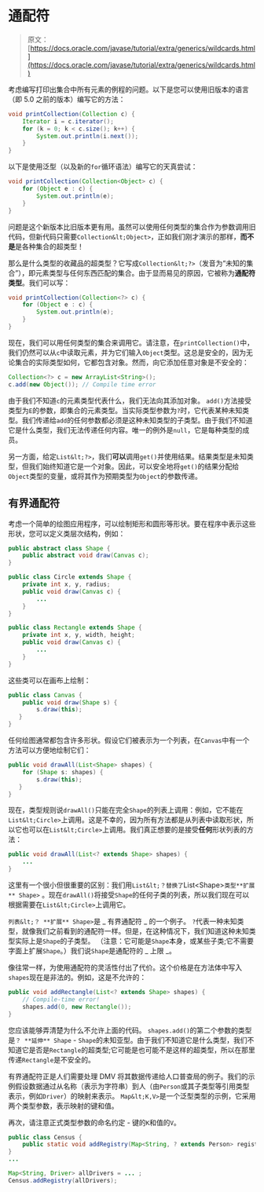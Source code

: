 # 通配符

> 原文： [https://docs.oracle.com/javase/tutorial/extra/generics/wildcards.html](https://docs.oracle.com/javase/tutorial/extra/generics/wildcards.html)

考虑编写打印出集合中所有元素的例程的问题。以下是您可以使用旧版本的语言（即 5.0 之前的版本）编写它的方法：

```java
void printCollection(Collection c) {
    Iterator i = c.iterator();
    for (k = 0; k < c.size(); k++) {
        System.out.println(i.next());
    }
}

```

以下是使用泛型（以及新的`for`循环语法）编写它的天真尝试：

```java
void printCollection(Collection<Object> c) {
    for (Object e : c) {
        System.out.println(e);
    }
}

```

问题是这个新版本比旧版本更有用。虽然可以使用任何类型的集合作为参数调用旧代码，但新代码只需要`Collection&lt;Object>`，正如我们刚才演示的那样，**而不是**是各种集合的超类型！

那么是什么类型的收藏品的超类型？它写成`Collection&lt;?>`（发音为“未知的集合”），即元素类型与任何东西匹配的集合。由于显而易见的原因，它被称为**通配符类型**。我们可以写：

```java
void printCollection(Collection<?> c) {
    for (Object e : c) {
        System.out.println(e);
    }
}

```

现在，我们可以用任何类型的集合来调用它。请注意，在`printCollection()`中，我们仍然可以从`c`中读取元素，并为它们输入`Object`类型。这总是安全的，因为无论集合的实际类型如何，它都包含对象。然而，向它添加任意对象是不安全的：

```java
Collection<?> c = new ArrayList<String>();
c.add(new Object()); // Compile time error

```

由于我们不知道`c`的元素类型代表什么，我们无法向其添加对象。 `add()`方法接受类型为`E`的参数，即集合的元素类型。当实际类型参数为`?`时，它代表某种未知类型。我们传递给`add`的任何参数都必须是这种未知类型的子类型。由于我们不知道它是什么类型，我们无法传递任何内容。唯一的例外是`null`，它是每种类型的成员。

另一方面，给定`List&lt;?>`，我们**可以**调用`get()`并使用结果。结果类型是未知类型，但我们始终知道它是一个对象。因此，可以安全地将`get()`的结果分配给`Object`类型的变量，或将其作为预期类型为`Object`的参数传递。

## 有界通配符

考虑一个简单的绘图应用程序，可以绘制矩形和圆形等形状。要在程序中表示这些形状，您可以定义类层次结构，例如：

```java
public abstract class Shape {
    public abstract void draw(Canvas c);
}

public class Circle extends Shape {
    private int x, y, radius;
    public void draw(Canvas c) {
        ...
    }
}

public class Rectangle extends Shape {
    private int x, y, width, height;
    public void draw(Canvas c) {
        ...
    }
}

```

这些类可以在画布上绘制：

```java
public class Canvas {
    public void draw(Shape s) {
        s.draw(this);
   }
}

```

任何绘图通常都包含许多形状。假设它们被表示为一个列表，在`Canvas`中有一个方法可以方便地绘制它们：

```java
public void drawAll(List<Shape> shapes) {
    for (Shape s: shapes) {
        s.draw(this);
   }
}

```

现在，类型规则说`drawAll()`只能在完全`Shape`的列表上调用：例如，它不能在`List&lt;Circle>`上调用。这是不幸的，因为所有方法都是从列表中读取形状，所以它也可以在`List&lt;Circle>`上调用。我们真正想要的是接受**任何**形状列表的方法：

```java
public void drawAll(List<? extends Shape> shapes) {
    ...
}

```

这里有一个很小但很重要的区别：我们用`List&lt;？替换了`List&lt;Shape>`类型**扩展** Shape>` 。现在`drawAll()`将接受`Shape`的任何子类的列表，所以我们现在可以根据需要在`List&lt;Circle>`上调用它。

`列表&lt;？ **扩展** Shape>`是 _ 有界通配符 _ 的一个例子。 `?`代表一种未知类型，就像我们之前看到的通配符一样。但是，在这种情况下，我们知道这种未知类型实际上是`Shape`的子类型。 （注意：它可能是`Shape`本身，或某些子类;它不需要字面上扩展`Shape`。）我们说`Shape`是通配符的 _ 上限 _。

像往常一样，为使用通配符的灵活性付出了代价。这个价格是在方法体中写入`shapes`现在是非法的。例如，这是不允许的：

```java
public void addRectangle(List<? extends Shape> shapes) {
    // Compile-time error!
    shapes.add(0, new Rectangle());
}

```

您应该能够弄清楚为什么不允许上面的代码。 `shapes.add()`的第二个参数的类型是`？ **延伸** Shape` - `Shape`的未知亚型。由于我们不知道它是什么类型，我们不知道它是否是`Rectangle`的超类型;它可能是也可能不是这样的超类型，所以在那里传递`Rectangle`是不安全的。

有界通配符正是人们需要处理 DMV 将其数据传递给人口普查局的例子。我们的示例假设数据通过从名称（表示为字符串）到人（由`Person`或其子类型等引用类型表示，例如`Driver`）的映射来表示。 `Map&lt;K,V>`是一个泛型类型的示例，它采用两个类型参数，表示映射的键和值。

再次，请注意正式类型参数的命名约定 - 键的`K`和值的`V`。

```java
public class Census {
    public static void addRegistry(Map<String, ? extends Person> registry) {
}
...

Map<String, Driver> allDrivers = ... ;
Census.addRegistry(allDrivers);

```